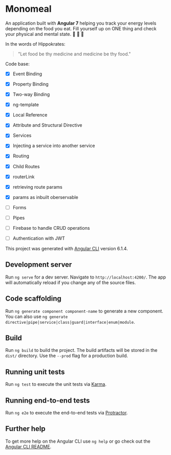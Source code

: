 # Monomeal

 
An application built with **Angular 7** helping you track your energy levels depending on the food you eat. Fill yourself up on ONE thing and check your physical and mental state. :watermelon: :strawberry: :apple:  

In the words of Hippokrates:
> "Let food be thy medicine and medicine be thy food." 


Code base:
- [x] Event Binding
- [x] Property Binding
- [x] Two-way Binding
- [x] ng-template
- [x] Local Reference 
- [x] Attribute and Structural Directive
- [x] Services
- [x] Injecting a service into another service
- [x] Routing
- [x] Child Routes
- [x] routerLink
- [x] retrieving route params
- [x] params as inbuilt oberservable
- [ ] Forms 
- [ ] Pipes
- [ ] Firebase to handle CRUD operations
- [ ] Authentication with JWT


This project was generated with [Angular CLI](https://github.com/angular/angular-cli) version 6.1.4.

## Development server

Run `ng serve` for a dev server. Navigate to `http://localhost:4200/`. The app will automatically reload if you change any of the source files.

## Code scaffolding

Run `ng generate component component-name` to generate a new component. You can also use `ng generate directive|pipe|service|class|guard|interface|enum|module`.

## Build

Run `ng build` to build the project. The build artifacts will be stored in the `dist/` directory. Use the `--prod` flag for a production build.

## Running unit tests

Run `ng test` to execute the unit tests via [Karma](https://karma-runner.github.io).

## Running end-to-end tests

Run `ng e2e` to execute the end-to-end tests via [Protractor](http://www.protractortest.org/).

## Further help

To get more help on the Angular CLI use `ng help` or go check out the [Angular CLI README](https://github.com/angular/angular-cli/blob/master/README.md).
